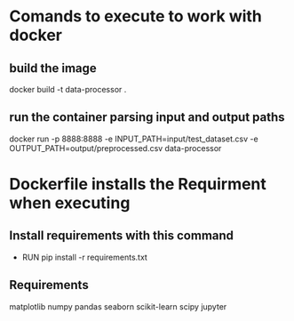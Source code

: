 # Comands to execute to work with docker

## build the image
docker build -t data-processor .

## run the container parsing input and output paths
docker run -p 8888:8888 -e INPUT_PATH=input/test_dataset.csv -e OUTPUT_PATH=output/preprocessed.csv data-processor

# Dockerfile installs the Requirment when executing

## Install requirements with this command
- RUN pip install -r requirements.txt

## Requirements
matplotlib
numpy
pandas
seaborn
scikit-learn
scipy
jupyter